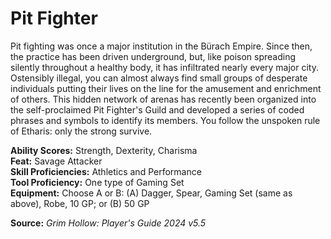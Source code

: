 # Pit Fighter

Pit fighting was once a major institution in the Bürach Empire. Since then, the practice has been driven underground, but, like poison spreading silently throughout a healthy body, it has infiltrated nearly every major city.  
Ostensibly illegal, you can almost always find small groups of desperate individuals putting their lives on the line for the amusement and enrichment of others. This hidden network of arenas has recently been organized into the self-proclaimed Pit Fighter's Guild and developed a series of coded phrases and symbols to identify its members. You follow the unspoken rule of Etharis: only the strong survive.

**Ability Scores:** Strength, Dexterity, Charisma  
**Feat:** Savage Attacker  
**Skill Proficiencies:** Athletics and Performance  
**Tool Proficiency:** One type of Gaming Set  
**Equipment:** Choose A or B: (A) Dagger, Spear, Gaming Set (same as above), Robe, 10 GP; or (B) 50 GP



**Source:** *Grim Hollow: Player's Guide 2024 v5.5*